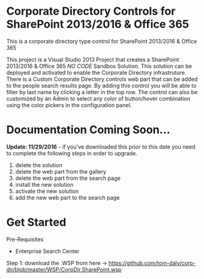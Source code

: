 # Corporate Directory Controls for SharePoint 2013/2016 & Office 365
This is a corporate directory type control for SharePoint 2013/2016 &amp; Office 365

This project is a Visual Studio 2013 Project that creates a SharePoint 2013/2016 & Office 365 *NO CODE* Sandbox Solution. This solution can be deployed and activated to enable the Corporate Directory infrastruture. There is a Custom Corporate Directory controls web part that can be added to the people search results page. By adding this control you will be able to filter by last name by clicking a letter in the top row. The control can also be customized by an Admin to select any color of button/hover combination using the color pickers in the configuration panel.

<h1>Documentation Coming Soon...</h1>

<B>Update: 11/29/2016</B> - if you've downloaded this prior to this date you need to complete the following steps in order to upgrade.
1) delete the solution
2) delete the web part from the gallery
3) delete the web part from the search page
4) install the new solution
5) activate the new solution
6) add the new web part to the search page

<h1>Get Started</h1>
Pre-Requisites 
<ul>
<li>Enterprise Search Center</li>
</ul>

Step 1: download the .WSP from here -> <a href='https://github.com/tom-daly/corp-dir/blob/master/WSP/CorpDir.SharePoint.wsp'>https://github.com/tom-daly/corp-dir/blob/master/WSP/CorpDir.SharePoint.wsp</a>
